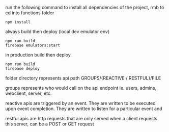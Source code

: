 run the following command to install all dependencies of the project, rmb to cd into functions folder
```
npm install
```

always build then deploy (local dev emulator env)
```
npm run build
firebase emulators:start
```

in production build then deploy
```
npm run build
firebase deploy
```


folder directory represents api path
GROUPS/{REACTIVE / RESTFUL}/FILE

groups represents who would call on the api endpoint
ie. users, admins, webclient, server, etc.

reactive apis are triggered by an event. They are written to be executed upon event completion. They are written to listen for a particular event and

restful apis are http requests that are only served when a client requests this server, can be a POST or GET request

